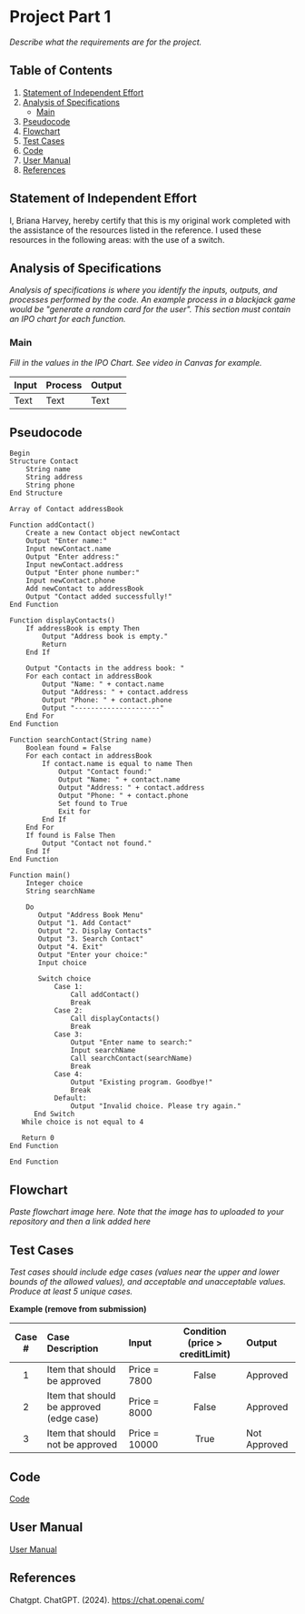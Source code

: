 # Project Part 1

[//]: <> (Basic markdown syntax can be found here -https://www.markdownguide.org/basic-syntax/)

[//]: <> (Copy this file and rename it based on the submission number, i.e., PART1.md. Remove all the comments and italisized text before submitting.)

_Describe what the requirements are for the project._

## Table of Contents
1. [Statement of Independent Effort](#statement-of-independent-effort)
1. [Analysis of Specifications](#analysis-of-specifications)
    - [Main](#main)
1. [Pseudocode](#pseudocode)
1. [Flowchart](#flowchart)
1. [Test Cases](#test-cases)
1. [Code](#code)
1. [User Manual](#user-guide)
1. [References](#references)

## Statement of Independent Effort

I, Briana Harvey, hereby certify that this is my original work completed with the assistance of the resources listed in the reference. I used these resources in the following areas: with the use of a switch.


## Analysis of Specifications

_Analysis of specifications is where you identify the inputs, outputs, and processes performed by the code. An example process in a blackjack game would be "generate a random card for the user". This section must contain an IPO chart for each function._

### Main

_Fill in the values in the IPO Chart. See video in Canvas for example._

| Input    | Process  | Output   |
| -------- | -------- | -------- |
| Text     | Text     | Text     |


## Pseudocode

```text=
Begin
Structure Contact
    String name
    String address
    String phone
End Structure

Array of Contact addressBook

Function addContact()
    Create a new Contact object newContact
    Output "Enter name:"
    Input newContact.name
    Output "Enter address:"
    Input newContact.address
    Output "Enter phone number:"
    Input newContact.phone
    Add newContact to addressBook
    Output "Contact added successfully!"
End Function

Function displayContacts()
    If addressBook is empty Then
        Output "Address book is empty."
        Return
    End If

    Output "Contacts in the address book: "
    For each contact in addressBook
        Output "Name: " + contact.name
        Output "Address: " + contact.address
        Output "Phone: " + contact.phone
        Output "---------------------"
    End For
End Function

Function searchContact(String name)
    Boolean found = False
    For each contact in addressBook
        If contact.name is equal to name Then
            Output "Contact found:"
            Output "Name: " + contact.name
            Output "Address: " + contact.address
            Output "Phone: " + contact.phone
            Set found to True
            Exit for
        End If
    End For
    If found is False Then
        Output "Contact not found."
    End If
End Function

Function main()
    Integer choice
    String searchName

    Do
       Output "Address Book Menu"
       Output "1. Add Contact"
       Output "2. Display Contacts"
       Output "3. Search Contact"
       Output "4. Exit"
       Output "Enter your choice:"
       Input choice

       Switch choice
           Case 1:
               Call addContact()
               Break
           Case 2:
               Call displayContacts()
               Break
           Case 3:
               Output "Enter name to search:"
               Input searchName
               Call searchContact(searchName)
               Break
           Case 4:
               Output "Existing program. Goodbye!"
               Break
           Default:
               Output "Invalid choice. Please try again."
      End Switch
   While choice is not equal to 4

   Return 0
End Function

End Function
```

## Flowchart

_Paste flowchart image here. Note that the image has to uploaded to your repository and then a link added here_

[//]: <> (The syntax to add an image can be found here - https://www.markdownguide.org/basic-syntax/#images-1)

## Test Cases

_Test cases should include edge cases (values near the upper and lower bounds of the allowed values), and acceptable and unacceptable values. Produce at least 5 unique cases._

**Example (remove from submission)**

|Case #|Case Description|Input|Condition (price > creditLimit)|Output|
|:---:|:---|:---|:---:|:---|
|1|Item that should be approved|Price = 7800|False |Approved|
|2|Item that should be approved (edge case)|Price = 8000 |False|Approved|
|3|Item that should not be approved|Price = 10000|True| Not Approved|


## Code

[Code](addressbook.cpp)

## User Manual

[User Manual](GUIDE.md) <br/>

## References

Chatgpt. ChatGPT. (2024). https://chat.openai.com/
